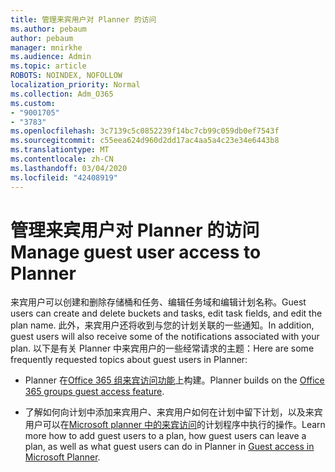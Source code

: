 ```yaml
---
title: 管理来宾用户对 Planner 的访问
ms.author: pebaum
author: pebaum
manager: mnirkhe
ms.audience: Admin
ms.topic: article
ROBOTS: NOINDEX, NOFOLLOW
localization_priority: Normal
ms.collection: Adm_O365
ms.custom:
- "9001705"
- "3783"
ms.openlocfilehash: 3c7139c5c0852239f14bc7cb99c059db0ef7543f
ms.sourcegitcommit: c55eea624d960d2dd17ac4aa5a4c23e34e6443b8
ms.translationtype: MT
ms.contentlocale: zh-CN
ms.lasthandoff: 03/04/2020
ms.locfileid: "42408919"
---
```

# <a name="manage-guest-user-access-to-planner"></a><span data-ttu-id="34551-102">管理来宾用户对 Planner 的访问</span><span class="sxs-lookup"><span data-stu-id="34551-102">Manage guest user access to Planner</span></span>

<span data-ttu-id="34551-103">来宾用户可以创建和删除存储桶和任务、编辑任务域和编辑计划名称。</span><span class="sxs-lookup"><span data-stu-id="34551-103">Guest users can create and delete buckets and tasks, edit task fields, and edit the plan name.</span></span> <span data-ttu-id="34551-104">此外，来宾用户还将收到与您的计划关联的一些通知。</span><span class="sxs-lookup"><span data-stu-id="34551-104">In addition, guest users will also receive some of the notifications associated with your plan.</span></span> <span data-ttu-id="34551-105">以下是有关 Planner 中来宾用户的一些经常请求的主题：</span><span class="sxs-lookup"><span data-stu-id="34551-105">Here are some frequently requested topics about guest users in Planner:</span></span>

- <span data-ttu-id="34551-106">Planner 在[Office 365 组来宾访问功能](https://support.office.com/article/Adding-guests-to-Office-365-Groups-bfc7a840-868f-4fd6-a390-f347bf51aff6)上构建。</span><span class="sxs-lookup"><span data-stu-id="34551-106">Planner builds on the [Office 365 groups guest access feature](https://support.office.com/article/Adding-guests-to-Office-365-Groups-bfc7a840-868f-4fd6-a390-f347bf51aff6).</span></span> 

- <span data-ttu-id="34551-107">了解如何向计划中添加来宾用户、来宾用户如何在计划中留下计划，以及来宾用户可以在[Microsoft planner 中的来宾访问](https://support.office.com/article/Guest-access-in-Microsoft-Planner-cc5d7f96-dced-4da4-ab62-08c72d9759c6)的计划程序中执行的操作。</span><span class="sxs-lookup"><span data-stu-id="34551-107">Learn more how to add guest users to a plan, how guest users can leave a plan, as well as what guest users can do in Planner in [Guest access in Microsoft Planner](https://support.office.com/article/Guest-access-in-Microsoft-Planner-cc5d7f96-dced-4da4-ab62-08c72d9759c6).</span></span>
